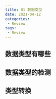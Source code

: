 ```yaml
---
title: 01 数据类型
date: 2021-04-12
categories:
 - Review
tags:
 - Review
---
```


## 数据类型有哪些

## 数据类型的检测

## 类型转换
